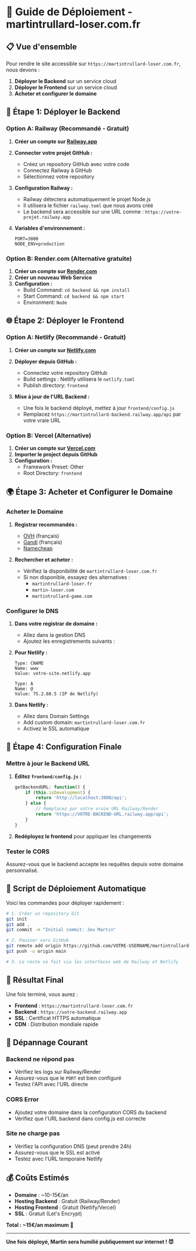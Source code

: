 # 🚀 Guide de Déploiement - martintrullard-loser.com.fr

## 📋 Vue d'ensemble

Pour rendre le site accessible sur `https://martintrullard-loser.com.fr`, nous devons :

1. **Déployer le Backend** sur un service cloud
2. **Déployer le Frontend** sur un service cloud  
3. **Acheter et configurer le domaine**

## 🔧 **Étape 1: Déployer le Backend**

### Option A: Railway (Recommandé - Gratuit)

1. **Créer un compte sur [Railway.app](https://railway.app)**

2. **Connecter votre projet GitHub :**
   - Créez un repository GitHub avec votre code
   - Connectez Railway à GitHub
   - Sélectionnez votre repository

3. **Configuration Railway :**
   - Railway détectera automatiquement le projet Node.js
   - Il utilisera le fichier `railway.toml` que nous avons créé
   - Le backend sera accessible sur une URL comme : `https://votre-projet.railway.app`

4. **Variables d'environnement :**
   ```
   PORT=3000
   NODE_ENV=production
   ```

### Option B: Render.com (Alternative gratuite)

1. **Créer un compte sur [Render.com](https://render.com)**
2. **Créer un nouveau Web Service**
3. **Configuration :**
   - Build Command: `cd backend && npm install`
   - Start Command: `cd backend && npm start`
   - Environment: `Node`

## 🌐 **Étape 2: Déployer le Frontend**

### Option A: Netlify (Recommandé - Gratuit)

1. **Créer un compte sur [Netlify.com](https://netlify.com)**

2. **Déployer depuis GitHub :**
   - Connectez votre repository GitHub
   - Build settings : Netlify utilisera le `netlify.toml`
   - Publish directory: `frontend`

3. **Mise à jour de l'URL Backend :**
   - Une fois le backend déployé, mettez à jour `frontend/config.js`
   - Remplacez `https://martintrullard-backend.railway.app/api` par votre vraie URL

### Option B: Vercel (Alternative)

1. **Créer un compte sur [Vercel.com](https://vercel.com)**
2. **Importer le project depuis GitHub**
3. **Configuration :**
   - Framework Preset: Other
   - Root Directory: `frontend`

## 🌍 **Étape 3: Acheter et Configurer le Domaine**

### Acheter le Domaine

1. **Registrar recommandés :**
   - [OVH](https://www.ovh.com) (français)
   - [Gandi](https://www.gandi.net) (français)
   - [Namecheap](https://www.namecheap.com)

2. **Rechercher et acheter :**
   - Vérifiez la disponibilité de `martintrullard-loser.com.fr`
   - Si non disponible, essayez des alternatives :
     - `martintrullard-loser.fr`
     - `martin-loser.com`
     - `martintrullard-game.com`

### Configurer le DNS

1. **Dans votre registrar de domaine :**
   - Allez dans la gestion DNS
   - Ajoutez les enregistrements suivants :

2. **Pour Netlify :**
   ```
   Type: CNAME
   Name: www
   Value: votre-site.netlify.app

   Type: A
   Name: @
   Value: 75.2.60.5 (IP de Netlify)
   ```

3. **Dans Netlify :**
   - Allez dans Domain Settings
   - Add custom domain: `martintrullard-loser.com.fr`
   - Activez le SSL automatique

## 🔄 **Étape 4: Configuration Finale**

### Mettre à jour le Backend URL

1. **Éditez `frontend/config.js` :**
   ```javascript
   getBackendURL: function() {
       if (this.isDevelopment) {
           return 'http://localhost:3000/api';
       } else {
           // Remplacez par votre vraie URL Railway/Render
           return 'https://VOTRE-BACKEND-URL.railway.app/api';
       }
   }
   ```

2. **Redéployez le frontend** pour appliquer les changements

### Tester le CORS

Assurez-vous que le backend accepte les requêtes depuis votre domaine personnalisé.

## 📝 **Script de Déploiement Automatique**

Voici les commandes pour déployer rapidement :

```bash
# 1. Créer un repository Git
git init
git add .
git commit -m "Initial commit: Jeu Martin"

# 2. Pousser vers GitHub
git remote add origin https://github.com/VOTRE-USERNAME/martintrullard-game.git
git push -u origin main

# 3. Le reste se fait via les interfaces web de Railway et Netlify
```

## 🎯 **Résultat Final**

Une fois terminé, vous aurez :

- **Frontend** : `https://martintrullard-loser.com.fr`
- **Backend** : `https://votre-backend.railway.app`
- **SSL** : Certificat HTTPS automatique
- **CDN** : Distribution mondiale rapide

## 🐛 **Dépannage Courant**

### Backend ne répond pas
- Vérifiez les logs sur Railway/Render
- Assurez-vous que le `PORT` est bien configuré
- Testez l'API avec l'URL directe

### CORS Error
- Ajoutez votre domaine dans la configuration CORS du backend
- Vérifiez que l'URL backend dans config.js est correcte

### Site ne charge pas
- Vérifiez la configuration DNS (peut prendre 24h)
- Assurez-vous que le SSL est activé
- Testez avec l'URL temporaire Netlify

## 💰 **Coûts Estimés**

- **Domaine** : ~10-15€/an
- **Hosting Backend** : Gratuit (Railway/Render)
- **Hosting Frontend** : Gratuit (Netlify/Vercel)
- **SSL** : Gratuit (Let's Encrypt)

**Total : ~15€/an maximum** 🎉

---

**Une fois déployé, Martin sera humilié publiquement sur internet ! 😈** 
